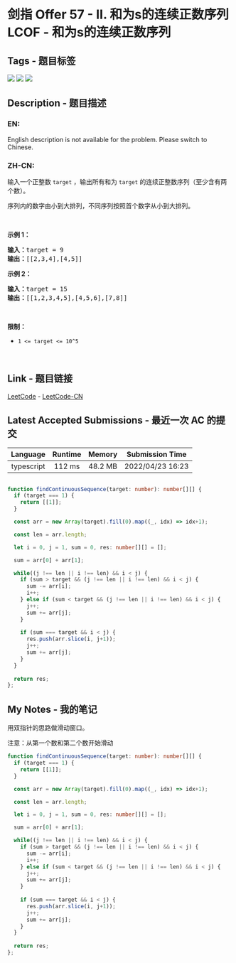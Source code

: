 
# 剑指 Offer 57 - II. 和为s的连续正数序列 LCOF - 和为s的连续正数序列

## Tags - 题目标签

 <img src="https://img.shields.io/badge/Math-数学-blue.svg">   <img src="https://img.shields.io/badge/Two Pointers-双指针-blue.svg">   <img src="https://img.shields.io/badge/Enumeration-枚举-blue.svg">  


## Description - 题目描述

### EN:
<p>English description is not available for the problem. Please switch to Chinese.</p>


### ZH-CN:
<p>输入一个正整数 <code>target</code> ，输出所有和为 <code>target</code> 的连续正整数序列（至少含有两个数）。</p>

<p>序列内的数字由小到大排列，不同序列按照首个数字从小到大排列。</p>

<p>&nbsp;</p>

<p><strong>示例 1：</strong></p>

<pre><strong>输入：</strong>target = 9
<strong>输出：</strong>[[2,3,4],[4,5]]
</pre>

<p><strong>示例 2：</strong></p>

<pre><strong>输入：</strong>target = 15
<strong>输出：</strong>[[1,2,3,4,5],[4,5,6],[7,8]]
</pre>

<p>&nbsp;</p>

<p><strong>限制：</strong></p>

<ul>
	<li><code>1 &lt;= target &lt;= 10^5</code></li>
</ul>

<p>&nbsp;</p>



## Link - 题目链接

[LeetCode](https://leetcode.com/problems/he-wei-sde-lian-xu-zheng-shu-xu-lie-lcof/description/)  -  [LeetCode-CN](https://leetcode-cn.com/problems/he-wei-sde-lian-xu-zheng-shu-xu-lie-lcof/description/)
## Latest Accepted Submissions - 最近一次 AC 的提交


| Language | Runtime | Memory | Submission Time |
|:---:|:---:|:---:|:---:|
| typescript  | 112 ms | 48.2 MB | 2022/04/23 16:23 |

```typescript

function findContinuousSequence(target: number): number[][] {
  if (target === 1) {
    return [[1]];
  }

  const arr = new Array(target).fill(0).map((_, idx) => idx+1);

  const len = arr.length;

  let i = 0, j = 1, sum = 0, res: number[][] = [];

  sum = arr[0] + arr[1];

  while((j !== len || i !== len) && i < j) {
    if (sum > target && (j !== len || i !== len) && i < j) {
      sum -= arr[i];
      i++;
    } else if (sum < target && (j !== len || i !== len) && i < j) {
      j++;
      sum += arr[j];
    } 
    
    if (sum === target && i < j) {
      res.push(arr.slice(i, j+1));
      j++;
      sum += arr[j];
    }
  }
  
  return res;
};

```
## My Notes - 我的笔记


用双指针的思路做滑动窗口。

注意：从第一个数和第二个数开始滑动

```typescript
function findContinuousSequence(target: number): number[][] {
  if (target === 1) {
    return [[1]];
  }

  const arr = new Array(target).fill(0).map((_, idx) => idx+1);

  const len = arr.length;

  let i = 0, j = 1, sum = 0, res: number[][] = [];

  sum = arr[0] + arr[1];

  while((j !== len || i !== len) && i < j) {
    if (sum > target && (j !== len || i !== len) && i < j) {
      sum -= arr[i];
      i++;
    } else if (sum < target && (j !== len || i !== len) && i < j) {
      j++;
      sum += arr[j];
    } 
    
    if (sum === target && i < j) {
      res.push(arr.slice(i, j+1));
      j++;
      sum += arr[j];
    }
  }
  
  return res;
};
```

